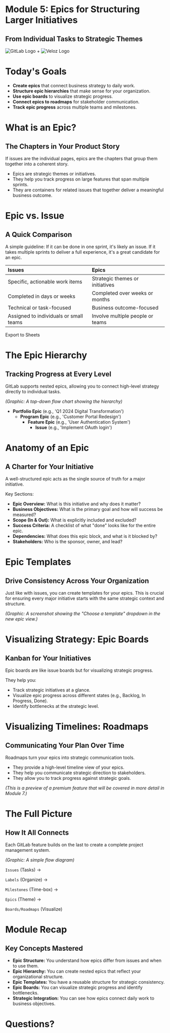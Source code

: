 # **Module 5: Epics for Structuring Larger Initiatives**

## **From Individual Tasks to Strategic Themes**

![GitLab Logo](https://about.gitlab.com/images/press/logo/png/gitlab-icon-rgb.png) + ![Veloz Logo](https://img1.wsimg.com/isteam/ip/55a4d049-b669-44b1-befb-5cbb852ac163/Veloz-Logo.svg/:/rs=w:59,h:59,cg:true,m/cr=w:59,h:59/qt=q:100/ll)


# **Today's Goals**

* **Create epics** that connect business strategy to daily work.  
* **Structure epic hierarchies** that make sense for your organization.  
* **Use epic boards** to visualize strategic progress.  
* **Connect epics to roadmaps** for stakeholder communication.  
* **Track epic progress** across multiple teams and milestones.

# **What is an Epic?**

## **The Chapters in Your Product Story**

If issues are the individual pages, epics are the chapters that group them together into a coherent story.

* Epics are strategic themes or initiatives.  
* They help you track progress on large features that span multiple sprints.  
* They are containers for related issues that together deliver a meaningful business outcome.

# **Epic vs. Issue**

## **A Quick Comparison**

A simple guideline: If it can be done in one sprint, it's likely an issue. If it takes multiple sprints to deliver a full experience, it's a great candidate for an epic.

| Issues | Epics |
| :---- | :---- |
| Specific, actionable work items | Strategic themes or initiatives |
| Completed in days or weeks | Completed over weeks or months |
| Technical or task-focused | Business outcome-focused |
| Assigned to individuals or small teams | Involve multiple people or teams |

Export to Sheets

# **The Epic Hierarchy**

## **Tracking Progress at Every Level**

GitLab supports nested epics, allowing you to connect high-level strategy directly to individual tasks.

*(Graphic: A top-down flow chart showing the hierarchy)*

* **Portfolio Epic** (e.g., 'Q1 2024 Digital Transformation')  
  * **Program Epic** (e.g., 'Customer Portal Redesign')  
    * **Feature Epic** (e.g., 'User Authentication System')  
      * **Issue** (e.g., 'Implement OAuth login')

# **Anatomy of an Epic**

## **A Charter for Your Initiative**

A well-structured epic acts as the single source of truth for a major initiative.

Key Sections:

* **Epic Overview:** What is this initiative and why does it matter?  
* **Business Objectives:** What is the primary goal and how will success be measured?  
* **Scope (In & Out):** What is explicitly included and excluded?  
* **Success Criteria:** A checklist of what "done" looks like for the entire epic.  
* **Dependencies:** What does this epic block, and what is it blocked by?  
* **Stakeholders:** Who is the sponsor, owner, and lead?

# **Epic Templates**

## **Drive Consistency Across Your Organization**

Just like with issues, you can create templates for your epics. This is crucial for ensuring every major initiative starts with the same strategic context and structure.

*(Graphic: A screenshot showing the "Choose a template" dropdown in the new epic view.)*

# **Visualizing Strategy: Epic Boards**

## **Kanban for Your Initiatives**

Epic boards are like issue boards but for visualizing strategic progress.

They help you:

* Track strategic initiatives at a glance.  
* Visualize epic progress across different states (e.g., Backlog, In Progress, Done).  
* Identify bottlenecks at the strategic level.

# **Visualizing Timelines: Roadmaps**

## **Communicating Your Plan Over Time**

Roadmaps turn your epics into strategic communication tools.

* They provide a high-level timeline view of your epics.  
* They help you communicate strategic direction to stakeholders.  
* They allow you to track progress against strategic goals.

*(This is a preview of a premium feature that will be covered in more detail in Module 7.)*

# **The Full Picture**

## **How It All Connects**

Each GitLab feature builds on the last to create a complete project management system.

*(Graphic: A simple flow diagram)*

`Issues` (Tasks) \-\>

`Labels` (Organize) \-\>

`Milestones` (Time-box) \-\>

`Epics` (Theme) \-\>

`Boards/Roadmaps` (Visualize)

# **Module Recap**

## **Key Concepts Mastered**

* **Epic Structure:** You understand how epics differ from issues and when to use them.  
* **Epic Hierarchy:** You can create nested epics that reflect your organizational structure.  
* **Epic Templates:** You have a reusable structure for strategic consistency.  
* **Epic Boards:** You can visualize strategic progress and identify bottlenecks.  
* **Strategic Integration:** You can see how epics connect daily work to business objectives.

# **Questions?**
